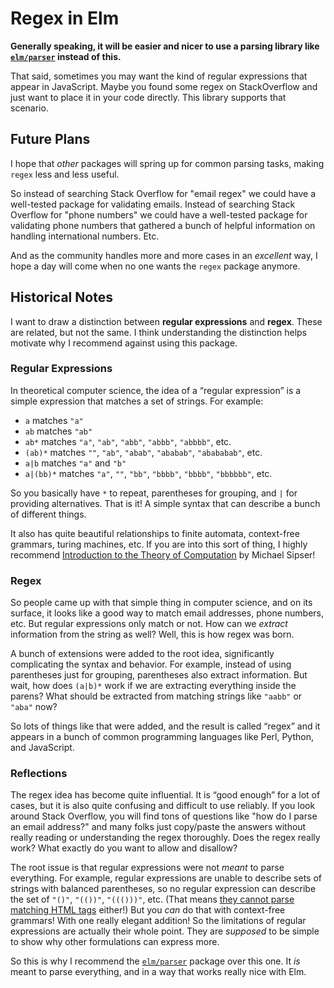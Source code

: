 # Regex in Elm

**Generally speaking, it will be easier and nicer to use a parsing library like [`elm/parser`][elm] instead of this.**

[elm]: https://package.elm-lang.org/packages/elm/parser/latest

That said, sometimes you may want the kind of regular expressions that appear in JavaScript. Maybe you found some regex on StackOverflow and just want to place it in your code directly. This library supports that scenario.



## Future Plans

I hope that _other_ packages will spring up for common parsing tasks, making `regex` less and less useful.

So instead of searching Stack Overflow for "email regex" we could have a well-tested package for validating emails. Instead of searching Stack Overflow for "phone numbers" we could have a well-tested package for validating phone numbers that gathered a bunch of helpful information on handling international numbers. Etc.

And as the community handles more and more cases in an _excellent_ way, I hope a day will come when no one wants the `regex` package anymore.



## Historical Notes

I want to draw a distinction between **regular expressions** and **regex**. These are related, but not the same. I think understanding the distinction helps motivate why I recommend against using this package.


### Regular Expressions

In theoretical computer science, the idea of a “regular expression” is a simple expression that matches a set of strings. For example:

- `a` matches  `"a"`
- `ab` matches  `"ab"`
- `ab*` matches  `"a"`, `"ab"`, `"abb"`, `"abbb"`, `"abbbb"`, etc.
- `(ab)*` matches  `""`, `"ab"`, `"abab"`, `"ababab"`, `"abababab"`, etc.
- `a|b` matches `"a"` and `"b"`
- `a|(bb)*` matches `"a"`, `""`, `"bb"`, `"bbbb"`, `"bbbb"`, `"bbbbbb"`, etc.

So you basically have `*` to repeat, parentheses for grouping, and `|` for providing alternatives. That is it! A simple syntax that can describe a bunch of different things.

It also has quite beautiful relationships to finite automata, context-free grammars, turing machines, etc. If you are into this sort of thing, I highly recommend [Introduction to the Theory of Computation](https://math.mit.edu/~sipser/book.html) by Michael Sipser!


### Regex

So people came up with that simple thing in computer science, and on its surface, it looks like a good way to match email addresses, phone numbers, etc. But regular expressions only match or not. How can we _extract_ information from the string as well? Well, this is how regex was born.

A bunch of extensions were added to the root idea, significantly complicating the syntax and behavior. For example, instead of using parentheses just for grouping, parentheses also extract information. But wait, how does `(a|b)*` work if we are extracting everything inside the parens? What should be extracted from matching strings like `"aabb"` or `"aba"` now?

So lots of things like that were added, and the result is called “regex” and it appears in a bunch of common programming languages like Perl, Python, and JavaScript.


### Reflections

The regex idea has become quite influential. It is “good enough” for a lot of cases, but it is also quite confusing and difficult to use reliably. If you look around Stack Overflow, you will find tons of questions like "how do I parse an email address?" and many folks just copy/paste the answers without really reading or understanding the regex thoroughly. Does the regex really work? What exactly do you want to allow and disallow?

The root issue is that regular expressions were not _meant_ to parse everything. For example, regular expressions are unable to describe sets of strings with balanced parentheses, so no regular expression can describe the set of `"()"`, `"(())"`, `"((()))"`, etc. (That means [they cannot parse matching HTML tags](https://stackoverflow.com/a/1732454) either!) But you _can_ do that with context-free grammars! With one really elegant addition! So the limitations of regular expressions are actually their whole point. They are _supposed_ to be simple to show why other formulations can express more.

So this is why I recommend the [`elm/parser`][elm] package over this one. It _is_ meant to parse everything, and in a way that works really nice with Elm.
